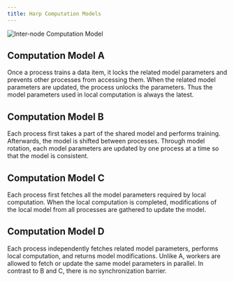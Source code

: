 ```yaml
---
title: Harp Computation Models
---
```


![Inter-node Computation Model](/img/inter-computation-models.png)


## Computation Model A

Once a process trains a data item, it locks the related model parameters and prevents other processes from accessing them. When the related model parameters are updated, the process unlocks the parameters. Thus the model parameters used in local computation is always the latest. 

## Computation Model B
Each process first takes a part of the shared model and performs training. Afterwards, the model is shifted between processes. Through model rotation, each model parameters are updated by one process at a time so that the model is consistent.


## Computation Model C
Each process first fetches all the model parameters required by local computation. When the local computation is completed, modifications of the local model from all processes are gathered to update the model. 


## Computation Model D

Each process independently fetches related model parameters, performs local computation, and returns model modifications. Unlike A, workers are allowed to fetch or update the same model parameters in parallel. In contrast to B and C, there is no synchronization barrier.


